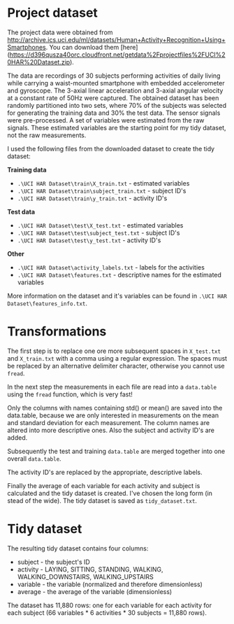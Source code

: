 # Project dataset

The project data were obtained from http://archive.ics.uci.edu/ml/datasets/Human+Activity+Recognition+Using+Smartphones. You can download them [here] (https://d396qusza40orc.cloudfront.net/getdata%2Fprojectfiles%2FUCI%20HAR%20Dataset.zip).

The data are recordings of 30 subjects performing activities of daily living while carrying a waist-mounted smartphone with embedded accelerometer and gyroscope. The 3-axial linear acceleration and 3-axial angular velocity at a constant rate of 50Hz were captured. The obtained dataset has been randomly partitioned into two sets, where 70% of the subjects was selected for generating the training data and 30% the test data. The sensor signals were pre-processed. A set of variables were estimated from the raw signals. These estimated variables are the starting point for my tidy dataset, not the raw measurements.

I used the following files from the downloaded dataset to create the tidy dataset:

**Training data**
* `.\UCI HAR Dataset\train\X_train.txt` - estimated variables
* `.\UCI HAR Dataset\train\subject_train.txt` - subject ID's
* `.\UCI HAR Dataset\train\y_train.txt` - activity ID's

**Test data**
* `.\UCI HAR Dataset\test\X_test.txt` - estimated variables
* `.\UCI HAR Dataset\test\subject_test.txt` - subject ID's
* `.\UCI HAR Dataset\test\y_test.txt` - activity ID's

**Other**
* `.\UCI HAR Dataset\activity_labels.txt` - labels for the activities
* `.\UCI HAR Dataset\features.txt` - descriptive names for the estimated variables

More information on the dataset and it's variables can be found in `.\UCI HAR Dataset\features_info.txt`.

# Transformations

The first step is to replace one ore more subsequent spaces in `X_test.txt` and `X_train.txt` with a comma using a regular expression. The spaces must be replaced by an alternative delimiter character, otherwise you cannot use `fread`.

In the next step the measurements in each file are read into a `data.table` using the `fread` function, which is very fast! 

Only the columns with names containing std() or mean() are saved into the data.table, because we are only interested in measurements on the mean and standard deviation for each measurement. The column names are altered into more descriptive ones. Also the subject and activity ID's are added.

Subsequently the test and training `data.table` are merged together into one overall `data.table`.

The activity ID's are replaced by the appropriate, descriptive labels.

Finally the average of each variable for each activity and subject is calculated and the tidy dataset is created. I've chosen the long form (in stead of the wide). The tidy dataset is saved as `tidy_dataset.txt`.

# Tidy dataset
The resulting tidy dataset contains four columns:
* subject - the subject's ID
* activity - LAYING, SITTING, STANDING, WALKING, WALKING_DOWNSTAIRS, WALKING_UPSTAIRS 
* variable - the variable (normalized and therefore dimensionless)
* average  - the average of the variable (dimensionless)

The dataset has 11,880 rows: one for each variable for each activity for each subject (66 variables * 6 activities * 30 subjects = 11,880 rows).
